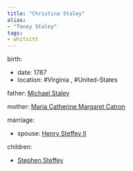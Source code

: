 ```yaml
---
title: "Christina Staley"
alias:
- "Teney Staley"
tags:
- whitsitt
---
```


birth:
  - date: 1787
  - location: #Virginia , #United-States 

father: [Michael Staley](Michael%20Staley)  

mother: [Maria Catherine Margaret Catron](Maria%20Catherine%20Margaret%20Catron)

marriage:
  - spouse: [Henry Steffey II](Henry%20Steffey%20II.md)  

children:
  - [Stephen Steffey](Stephen%20Steffey.md)
